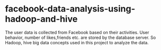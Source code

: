 # facebook-data-analysis-using-hadoop-and-hive
The user data is collected from Facebook based on their activities. User behavior, number of likes,friends etc. are stored by the database server. So Hadoop, hive big data concepts used in this project to analyze the data.
